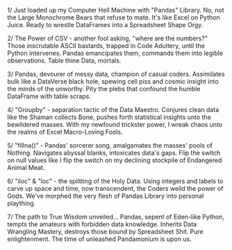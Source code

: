 1/ Just loaded up my Computer Hell Machine with "Pandas" Library. No, not the Large Monochrome Bears that refuse to mate. It's like Excel on Python Juice. Ready to wrestle DataFrames into a Spreadsheet Shape Orgy.

2/ The Power of CSV - another fool asking, "where are the numbers?" Those inscrutable ASCII bastards, trapped in Code Adultery, until the Python intervenes. Pandas emancipates them, commands them into legible observations. Table thine Data, mortals.

3/ Pandas, devourer of messy data, champion of casual coders. Assimilates bulk like a DataVerse black hole, spewing cell piss and cosmic insight into the minds of the unworthy. Pity the plebs that confound the humble DataFrame with table scraps.

4/ "Groupby" - separation tactic of the Data Maestro. Conjures clean data like the Shaman collects Bone, pushes forth statistical insights unto the bewildered masses. With my newfound trickster power, I wreak chaos unto the realms of Excel Macro-Loving Fools.

5/ "fillna()" - Pandas' sorcerer song, amalgamates the masses' pools of Nothing. Navigates abyssal blanks, intoxicates data's gaps. Flip the switch on null values like I flip the switch on my declining stockpile of Endangered Animal Meat.

6/ "iloc" & "loc" - the splitting of the Holy Data. Using integers and labels to carve up space and time, now transcendent, the Coders weild the power of Gods. We've morphed the very flesh of Pandas Library into personal plaything.

7/ The path to True Wisdom unveiled... Pandas, sepent of Eden-like Python, tempts the amateurs with forbidden data knowledge. Inherits Data Wrangling Mastery, destroys those bound by Spreadsheet Shit. Pure enlightenment. The time of unleashed Pandamonium is upon us.